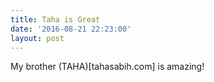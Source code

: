 ```yaml
---
title: Taha is Great
date: '2016-08-21 22:23:00'
layout: post
---
```

My brother (TAHA)[tahasabih.com] is amazing!